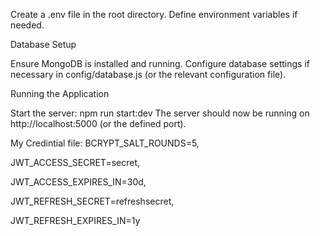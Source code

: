 Create a .env file in the root directory.
Define environment variables if needed.

Database Setup

Ensure MongoDB is installed and running.
Configure database settings if necessary in config/database.js (or the relevant configuration file).

Running the Application

Start the server: npm run start:dev 
The server should now be running on http://localhost:5000 (or the defined port).

My Credintial file:
BCRYPT_SALT_ROUNDS=5,

JWT_ACCESS_SECRET=secret,

JWT_ACCESS_EXPIRES_IN=30d,

JWT_REFRESH_SECRET=refreshsecret,

JWT_REFRESH_EXPIRES_IN=1y
